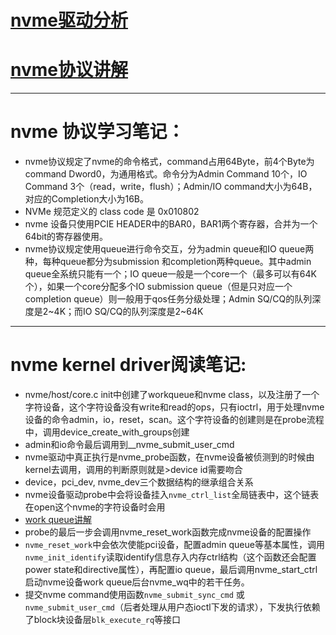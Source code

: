 # [nvme驱动分析](http://blog.csdn.net/zhuzongpeng/article/details/76136164)
# [nvme协议讲解](http://mp.weixin.qq.com/s?__biz=MzIwNTUxNDgwNg==&mid=2247484399&idx=1&sn=9a7612489ba72d94e17304c7476d271f&chksm=972ef2b6a0597ba07c4dd45996602b9d891cc195478e3643b6bd32ff57c0b3f1c2f7ee98b69c&scene=21#wechat_redirect)

***
# nvme 协议学习笔记：
- nvme协议规定了nvme的命令格式，command占用64Byte，前4个Byte为command Dword0，为通用格式。命令分为Admin Command 10个，IO Command 3个（read，write，flush）；Admin/IO command大小为64B，对应的Completion大小为16B。
- NVMe 规范定义的 class code 是 0x010802
- nvme 设备只使用PCIE HEADER中的BAR0，BAR1两个寄存器，合并为一个64bit的寄存器使用。
- nvme协议规定使用queue进行命令交互，分为admin queue和IO queue两种，每种queue都分为submission 和completion两种queue。其中admin queue全系统只能有一个；IO queue一般是一个core一个（最多可以有64K个），如果一个core分配多个IO submission queue（但是只对应一个completion queue）则一般用于qos任务分级处理；Admin SQ/CQ的队列深度是2~4K；而IO SQ/CQ的队列深度是2~64K

***
# nvme kernel driver阅读笔记:
- nvme/host/core.c init中创建了workqueue和nvme class，以及注册了一个字符设备，这个字符设备没有write和read的ops，只有ioctrl，用于处理nvme设备的命令admin，io，reset，scan。这个字符设备的创建则是在probe流程中，调用device_create_with_groups创建
- admin和io命令最后调用到__nvme_submit_user_cmd 
- nvme驱动中真正执行是nvme_probe函数，在nvme设备被侦测到的时候由kernel去调用，调用的判断原则就是>device id需要吻合
- device，pci_dev, nvme_dev三个数据结构的继承组合关系 
- nvme设备驱动probe中会将设备挂入`nvme_ctrl_list`全局链表中，这个链表在open这个nvme的字符设备时会用 
- [work queue讲解](http://www.cnblogs.com/wwang/archive/2010/10/27/1862202.html) 
- probe的最后一步会调用nvme_reset_work函数完成nvme设备的配置操作 
- `nvme_reset_work`中会依次使能pci设备，配置admin queue等基本属性，调用`nvme_init_identify`读取identify信息存入内存ctrl结构（这个函数还会配置power state和directive属性），再配置io queue，最后调用nvme_start_ctrl启动nvme设备work queue后台nvme_wq中的若干任务。
- 提交nvme command使用函数`nvme_submit_sync_cmd` 或 `nvme_submit_user_cmd`（后者处理从用户态ioctl下发的请求），下发执行依赖了block块设备层`blk_execute_rq`等接口

